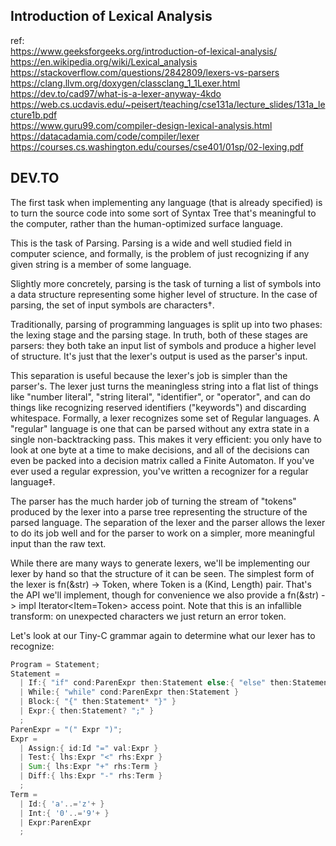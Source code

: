 ## Introduction of Lexical Analysis
ref:<br>
    https://www.geeksforgeeks.org/introduction-of-lexical-analysis/<br>
    https://en.wikipedia.org/wiki/Lexical_analysis<br>
    https://stackoverflow.com/questions/2842809/lexers-vs-parsers<br>
    https://clang.llvm.org/doxygen/classclang_1_1Lexer.html<br>
    https://dev.to/cad97/what-is-a-lexer-anyway-4kdo<br>
    https://web.cs.ucdavis.edu/~peisert/teaching/cse131a/lecture_slides/131a_lecture1b.pdf<br>
    https://www.guru99.com/compiler-design-lexical-analysis.html<br>
    https://datacadamia.com/code/compiler/lexer<br>
    https://courses.cs.washington.edu/courses/cse401/01sp/02-lexing.pdf<br>
    
## DEV.TO
The first task when implementing any language (that is already specified) is to turn the source code into some sort of Syntax Tree that's meaningful to the computer, rather than the human-optimized surface language.

This is the task of Parsing. Parsing is a wide and well studied field in computer science, and formally, is the problem of just recognizing if any given string is a member of some language.

Slightly more concretely, parsing is the task of turning a list of symbols into a data structure representing some higher level of structure. In the case of parsing, the set of input symbols are characters†.

Traditionally, parsing of programming languages is split up into two phases: the lexing stage and the parsing stage. In truth, both of these stages are parsers: they both take an input list of symbols and produce a higher level of structure. It's just that the lexer's output is used as the parser's input.

This separation is useful because the lexer's job is simpler than the parser's. The lexer just turns the meaningless string into a flat list of things like "number literal", "string literal", "identifier", or "operator", and can do things like recognizing reserved identifiers ("keywords") and discarding whitespace. Formally, a lexer recognizes some set of Regular languages. A "regular" language is one that can be parsed without any extra state in a single non-backtracking pass. This makes it very efficient: you only have to look at one byte at a time to make decisions, and all of the decisions can even be packed into a decision matrix called a Finite Automaton. If you've ever used a regular expression, you've written a recognizer for a regular language‡.

The parser has the much harder job of turning the stream of "tokens" produced by the lexer into a parse tree representing the structure of the parsed language. The separation of the lexer and the parser allows the lexer to do its job well and for the parser to work on a simpler, more meaningful input than the raw text.

While there are many ways to generate lexers, we'll be implementing our lexer by hand so that the structure of it can be seen. The simplest form of the lexer is fn(&str) -> Token, where Token is a (Kind, Length) pair. That's the API we'll implement, though for convenience we also provide a fn(&str) -> impl Iterator<Item=Token> access point. Note that this is an infallible transform: on unexpected characters we just return an error token.

Let's look at our Tiny-C grammar again to determine what our lexer has to recognize:
```rust
Program = Statement;
Statement =
  | If:{ "if" cond:ParenExpr then:Statement else:{ "else" then:Statement } }
  | While:{ "while" cond:ParenExpr then:Statement }
  | Block:{ "{" then:Statement* "}" }
  | Expr:{ then:Statement? ";" }
  ;
ParenExpr = "(" Expr ")";
Expr =
  | Assign:{ id:Id "=" val:Expr }
  | Test:{ lhs:Expr "<" rhs:Expr }
  | Sum:{ lhs:Expr "+" rhs:Term }
  | Diff:{ lhs:Expr "-" rhs:Term }
  ;
Term =
  | Id:{ 'a'..='z'+ }
  | Int:{ '0'..='9'+ }
  | Expr:ParenExpr
  ;
```
